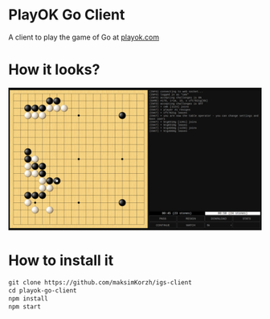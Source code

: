 # PlayOK Go Client
A client to play the game of Go at <a href="https://www.playok.com/en/go/">playok.com</a>

# How it looks?
![IMAGE ALT TEXT HERE](https://raw.githubusercontent.com/maksimKorzh/playok-go-client/main/assets/scr.png)

# How to install it
    git clone https://github.com/maksimKorzh/igs-client
    cd playok-go-client
    npm install
    npm start
